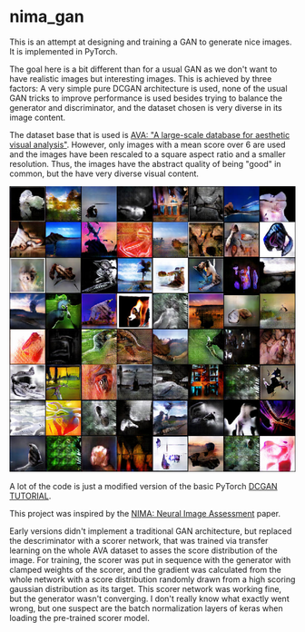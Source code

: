 # nima_gan
This is an attempt at designing and training a GAN to generate nice images. It is implemented in PyTorch.

The goal here is a bit different than for a usual GAN as we don't want to have realistic images but interesting images. This is achieved by three factors: A very simple pure DCGAN architecture is used, none of the usual GAN tricks to improve performance is used besides trying to balance the generator and discriminator, and the dataset chosen is very diverse in its image content.

The dataset base that is used is [AVA: "A large-scale database for aesthetic visual analysis"](https://doi.org/10.1109/CVPR.2012.6247954). However, only images with a mean score over 6 are used and the images have been rescaled to a square aspect ratio and a smaller resolution. Thus, the images have the abstract quality of being "good" in common, but the have very diverse visual content.

![GAN generated images](img/nima_gan.jpg?raw=true "GAN generated images")

A lot of the code is just a modified version of the basic PyTorch [DCGAN TUTORIAL](https://pytorch.org/tutorials/beginner/dcgan_faces_tutorial.html).

This project was inspired by the [NIMA: Neural Image Assessment](https://doi.org/10.1109/TIP.2018.2831899) paper.

Early versions didn't implement a traditional GAN architecture, but replaced the descriminator with a scorer network, that was trained via transfer learning on the whole AVA dataset to asses the score distribution of the image. For training, the scorer was put in sequence with the generator with clamped weights of the scorer, and the gradient was calculated from the whole network with a score distribution randomly drawn from a high scoring gaussian distribution as its target. This scorer network was working fine, but the generator wasn't converging. I don't really know what exactly went wrong, but one suspect are the batch normalization layers of keras when loading the pre-trained scorer model.
